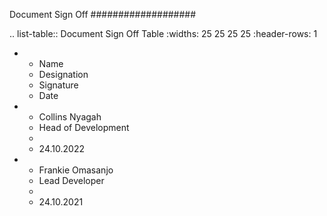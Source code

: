 Document Sign Off
###################

.. list-table:: Document Sign Off Table
   :widths: 25 25 25 25
   :header-rows: 1

   * - Name
     - Designation
     - Signature
     - Date
     
   * - Collins Nyagah
     - Head of Development
     - 
     - 24.10.2022

   * - Frankie Omasanjo
     - Lead Developer
     - 
     -  24.10.2021
